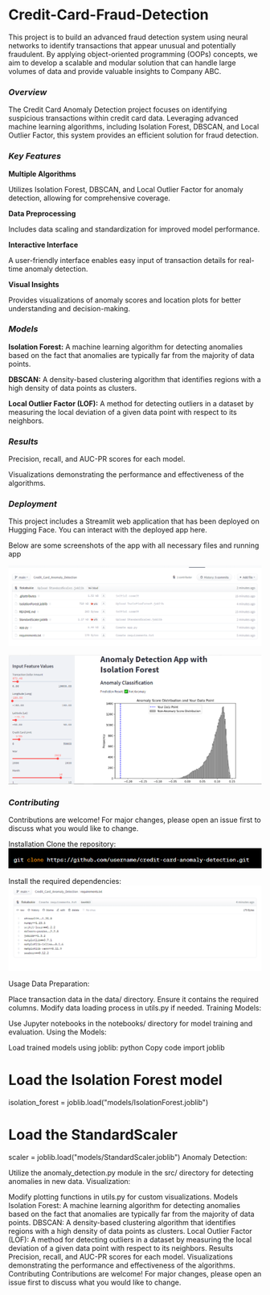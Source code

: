 # Credit-Card-Fraud-Detection
 This project is to build an advanced fraud detection system using neural networks to identify transactions that appear unusual and potentially fraudulent. By applying object-oriented programming (OOPs) concepts, we aim to develop a scalable and modular solution that can handle large volumes of data and provide valuable insights to Company ABC.

### *Overview*
The Credit Card Anomaly Detection project focuses on identifying suspicious transactions within credit card data. Leveraging advanced machine learning algorithms, including Isolation Forest, DBSCAN, and Local Outlier Factor, this system provides an efficient solution for fraud detection.

### *Key Features*
**Multiple Algorithms**

Utilizes Isolation Forest, DBSCAN, and Local Outlier Factor for anomaly detection, allowing for comprehensive coverage.

**Data Preprocessing** 

Includes data scaling and standardization for improved model performance.

**Interactive Interface**

 A user-friendly interface enables easy input of transaction details for real-time anomaly detection.

**Visual Insights** 

Provides visualizations of anomaly scores and location plots for better understanding and decision-making.

### *Models*
**Isolation Forest:**
 A machine learning algorithm for detecting anomalies based on the fact that anomalies are typically far from the majority of data points.

**DBSCAN:**
 A density-based clustering algorithm that identifies regions with a high density of data points as clusters.

**Local Outlier Factor (LOF):** A method for detecting outliers in a dataset by measuring the local deviation of a given data point with respect to its neighbors.

### *Results*
Precision, recall, and AUC-PR scores for each model.

Visualizations demonstrating the performance and effectiveness of the algorithms.

### *Deployment*

This project includes a Streamlit web application that has been deployed on Hugging Face. You can interact with the deployed app here.

Below are some screenshots of the app with all necessary files and running app


![Alt text](files.png)

![Alt text](<predict result.png>)

### *Contributing*
Contributions are welcome! For major changes, please open an issue first to discuss what you would like to change.

Installation
Clone the repository:
![Alt text](install.png)


Install the required dependencies:
![Alt text](rtxt.png)


Usage
Data Preparation:

Place transaction data in the data/ directory. Ensure it contains the required columns.
Modify data loading process in utils.py if needed.
Training Models:

Use Jupyter notebooks in the notebooks/ directory for model training and evaluation.
Using the Models:

Load trained models using joblib:
python
Copy code
import joblib

# Load the Isolation Forest model
isolation_forest = joblib.load("models/IsolationForest.joblib")

# Load the StandardScaler
scaler = joblib.load("models/StandardScaler.joblib")
Anomaly Detection:

Utilize the anomaly_detection.py module in the src/ directory for detecting anomalies in new data.
Visualization:

Modify plotting functions in utils.py for custom visualizations.
Models
Isolation Forest: A machine learning algorithm for detecting anomalies based on the fact that anomalies are typically far from the majority of data points.
DBSCAN: A density-based clustering algorithm that identifies regions with a high density of data points as clusters.
Local Outlier Factor (LOF): A method for detecting outliers in a dataset by measuring the local deviation of a given data point with respect to its neighbors.
Results
Precision, recall, and AUC-PR scores for each model.
Visualizations demonstrating the performance and effectiveness of the algorithms.
Contributing
Contributions are welcome! For major changes, please open an issue first to discuss what you would like to change.